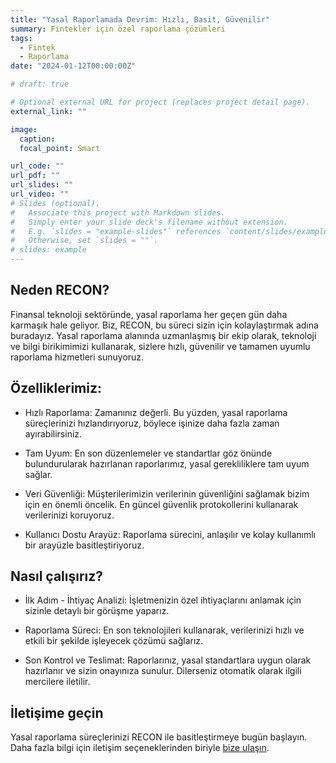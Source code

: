 ```yaml
---
title: "Yasal Raporlamada Devrim: Hızlı, Basit, Güvenilir"
summary: Fintekler için özel raporlama çözümleri
tags:
  - Fintek
  - Raporlama
date: "2024-01-12T00:00:00Z"

# draft: true

# Optional external URL for project (replaces project detail page).
external_link: ""

image:
  caption:
  focal_point: Smart

url_code: ""
url_pdf: ""
url_slides: ""
url_video: ""
# Slides (optional).
#   Associate this project with Markdown slides.
#   Simply enter your slide deck's filename without extension.
#   E.g. `slides = "example-slides"` references `content/slides/example-slides.md`.
#   Otherwise, set `slides = ""`.
# slides: example
---
```


## Neden RECON?

Finansal teknoloji sektöründe, yasal raporlama her geçen gün daha karmaşık hale geliyor. Biz, RECON, bu süreci sizin için kolaylaştırmak adına buradayız. Yasal raporlama alanında uzmanlaşmış bir ekip olarak, teknoloji ve bilgi birikimimizi kullanarak, sizlere hızlı, güvenilir ve tamamen uyumlu raporlama hizmetleri sunuyoruz.

## Özelliklerimiz:

- Hızlı Raporlama: Zamanınız değerli. Bu yüzden, yasal raporlama süreçlerinizi hızlandırıyoruz, böylece işinize daha fazla zaman ayırabilirsiniz.

- Tam Uyum: En son düzenlemeler ve standartlar göz önünde bulundurularak hazırlanan raporlarımız, yasal gerekliliklere tam uyum sağlar.

- Veri Güvenliği: Müşterilerimizin verilerinin güvenliğini sağlamak bizim için en önemli öncelik. En güncel güvenlik protokollerini kullanarak verilerinizi koruyoruz.

- Kullanıcı Dostu Arayüz: Raporlama sürecini, anlaşılır ve kolay kullanımlı bir arayüzle basitleştiriyoruz.

## Nasıl çalışırız?

- İlk Adım - İhtiyaç Analizi: İşletmenizin özel ihtiyaçlarını anlamak için sizinle detaylı bir görüşme yaparız.

- Raporlama Süreci: En son teknolojileri kullanarak, verilerinizi hızlı ve etkili bir şekilde işleyecek çözümü sağlarız.

- Son Kontrol ve Teslimat: Raporlarınız, yasal standartlara uygun olarak hazırlanır ve sizin onayınıza sunulur. Dilerseniz otomatik olarak ilgili mercilere iletilir.

## İletişime geçin

Yasal raporlama süreçlerinizi RECON ile basitleştirmeye bugün başlayın. Daha fazla bilgi için iletişim seçeneklerinden biriyle [bize ulaşın](/#contact).

